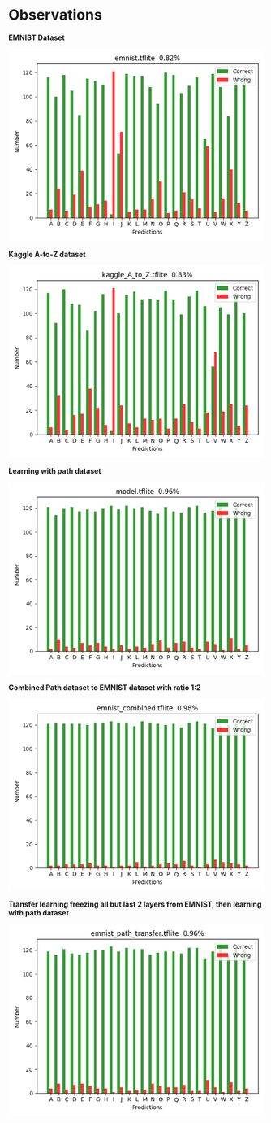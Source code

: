 # Observations

**EMNIST Dataset**

![Chart](./doc/emnist.png "Logo Title Text 1")

**Kaggle A-to-Z dataset**

![Chart](./doc/kaggle_A_to_Z.png)

**Learning with path dataset**

![Chart](./doc/model.png)

**Combined Path dataset to EMNIST dataset with ratio 1:2**

![Chart](./doc/emnist_combined.png)

**Transfer learning freezing all but last 2 layers from EMNIST, then learning with path dataset**

![Chart](./doc/emnist_path_transfer.png)